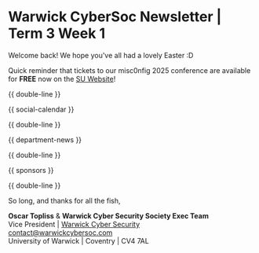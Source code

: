 # Warwick CyberSoc Newsletter | Term 3 Week 1

Welcome back! We hope you've all had a lovely Easter :D


Quick reminder that tickets to our misc0nfig 2025 conference are available for
**FREE** now on the [SU Website](https://www.warwicksu.com/venues-events/events/61481/26830/)!

{{ double-line }}

{{ social-calendar }}

{{ double-line }}

{{ department-news }}

{{ double-line }}

{{ sponsors }}

{{ double-line }}

So long, and thanks for all the fish,

**Oscar Topliss** & **Warwick Cyber Security Society Exec Team**<br />
Vice President | [Warwick Cyber Security](https://warwickcybersoc.com)<br />
[contact@warwickcybersoc.com](mailto:contact@warwickcybersoc.com)<br />
University of Warwick | Coventry | CV4 7AL
